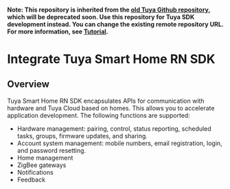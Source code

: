#### Note: This repository is inherited from the [old Tuya Github repository](https://github.com/TuyaInc/tuyasmart-home-sdk-react-native-doc), which will be deprecated soon. Use this repository for Tuya SDK development instead. You can change the existing remote repository URL. For more information, see [Tutorial](https://docs.github.com/en/free-pro-team@latest/github/using-git/changing-a-remotes-url).

# Integrate Tuya Smart Home RN SDK


## Overview
Tuya Smart Home RN SDK encapsulates APIs for communication with hardware and Tuya Cloud based on homes. This allows you to accelerate application development. The following functions are supported:

- Hardware management: pairing, control, status reporting, scheduled tasks, groups, firmware updates, and sharing.
- Account system management: mobile numbers, email registration, login, and password resetting.
- Home management
- ZigBee gateways
- Notifications
- Feedback
